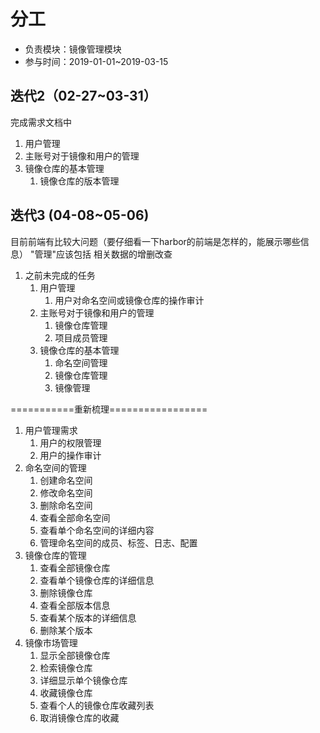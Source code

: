 # 分工

* 负责模块：镜像管理模块
* 参与时间：2019-01-01~2019-03-15

## 迭代2（02-27~03-31）

完成需求文档中

1. 用户管理
2. 主账号对于镜像和用户的管理
3. 镜像仓库的基本管理
    1. 镜像仓库的版本管理

## 迭代3 (04-08~05-06)

目前前端有比较大问题（要仔细看一下harbor的前端是怎样的，能展示哪些信息）
"管理"应该包括 相关数据的增删改查

1. 之前未完成的任务
    1. 用户管理
        1. 用户对命名空间或镜像仓库的操作审计
    2. 主账号对于镜像和用户的管理
        1. 镜像仓库管理
        2. 项目成员管理
    3. 镜像仓库的基本管理
        1. 命名空间管理
        2. 镜像仓库管理
        3. 镜像管理

===========重新梳理=================

1. 用户管理需求
    1. 用户的权限管理
    2. 用户的操作审计
2. 命名空间的管理
    1. 创建命名空间
    2. 修改命名空间
    3. 删除命名空间
    4. 查看全部命名空间
    5. 查看单个命名空间的详细内容
    6. 管理命名空间的成员、标签、日志、配置
3. 镜像仓库的管理
    1. 查看全部镜像仓库
    2. 查看单个镜像仓库的详细信息
    3. 删除镜像仓库
    4. 查看全部版本信息
    5. 查看某个版本的详细信息
    6. 删除某个版本
4. 镜像市场管理
    1. 显示全部镜像仓库
    2. 检索镜像仓库
    3. 详细显示单个镜像仓库
    4. 收藏镜像仓库
    5. 查看个人的镜像仓库收藏列表
    6. 取消镜像仓库的收藏
 
